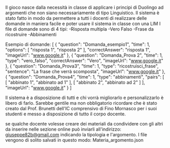 Il gioco nasce dalla necessità in classe di applicare i principi di Duolingo ad argomenti che non siano necessariamente di tipo Linguistico.
Il sistema è stato fatto in modo da permettere a tutti i docenti di realizzare delle domande in maniera facile e poter usare il sistema in classe con una LIM
I file di domande sono di 4 tipi:
-Risposta multipla
-Vero Falso
-Frase da ricostruire
-Abbinamenti

Esempio di domande:
[
  {
    "question": "Domanda_esempio1",
    "time": 1,
    "options": [
      "risposta 1",
      "risposta 2"
    ],
    "correctAnswer": "risposta 1",
    "imageUrl": "www.google.it"
  },
  {
    "question": "Domanda_Prova 2",
    "time": 1,
    "type": "vero_falso",
    "correctAnswer": "Vero",
    "imageUrl": "www.google.it"
  },
  {
    "question": "Domanda_Prova3",
    "time": 1,
    "type": "ricostruisci_frase",
    "sentence": "La frase che verrà scomposta",
    "imageUrl": "www.google.it"
  },
  {
    "question": "Domanda_Prova4",
    "time": 1,
    "type": "abbinamenti",
    "pairs": [
      [
        "abbinato 1",
        "abbinato ad 1"
      ],
      [
        "abbinato 2",
        "abbinato ad 2"
      ]
    ],
    "imageUrl": "www.google.it"
  }
]

Il sistema è a disposizione di tutti e chi vorrà migliorarlo e personalizzarlo è libero di farlo.
Sarebbe gentile ma non obbligatorio ricordare che è stato creato dal Prof. Brunetti dell'IC comprensivo di Fino Mornasco per i suoi studenti e messo a disposizione di tutto il corpo docente.

se qualche docente volesse creare dei materiali da condividere con gli altri da inserire nelle sezione online può inviarli all'indirizzo: giuseppe82b@gmail.com indicando la tipologia e l'argomento. I file vengono di solito salvati in questo modo: Materia_argomento.json
